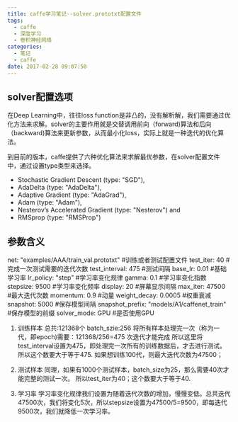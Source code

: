 ```yaml
---
title: caffe学习笔记--solver.prototxt配置文件
tags:
  - caffe
  - 深度学习
  - 卷积神经网络
categories:
  - 笔记
  - caffe
date: 2017-02-28 09:07:50
---
```


## solver配置选项

在Deep Learning中，往往loss function是非凸的，没有解析解，我们需要通过优化方法来求解。solver的主要作用就是交替调用前向（forward)算法和后向（backward)算法来更新参数，从而最小化loss，实际上就是一种迭代的优化算法。

到目前的版本，caffe提供了六种优化算法来求解最优参数，在solver配置文件中，通过设置type类型来选择。

- Stochastic Gradient Descent (type: "SGD"),
- AdaDelta (type: "AdaDelta"),
- Adaptive Gradient (type: "AdaGrad"),
- Adam (type: "Adam"),
- Nesterov’s Accelerated Gradient (type: "Nesterov") and
- RMSprop (type: "RMSProp")

## 参数含义
net: "examples/AAA/train_val.prototxt"   #训练或者测试配置文件
test_iter: 40   #完成一次测试需要的迭代次数
test_interval: 475  #测试间隔
base_lr: 0.01  #基础学习率
lr_policy: "step"  #学习率变化规律
gamma: 0.1  #学习率变化指数
stepsize: 9500  #学习率变化频率
display: 20  #屏幕显示间隔
max_iter: 47500 #最大迭代次数
momentum: 0.9 #动量
weight_decay: 0.0005 #权重衰减
snapshot: 5000 #保存模型间隔
snapshot_prefix: "models/A1/caffenet_train" #保存模型的前缀
solver_mode: GPU #是否使用GPU

1. 训练样本
  总共:121368个
  batch_szie:256
  将所有样本处理完一次（称为一代，即epoch)需要：121368/256=475 次迭代才能完成
  所以这里将test_interval设置为475，即处理完一次所有的训练数据后，才去进行测试。所以这个数要大于等于475.
  如果想训练100代，则最大迭代次数为47500；


2. 测试样本
  同理，如果有1000个测试样本，batch_size为25，那么需要40次才能完整的测试一次。 所以test_iter为40；这个数要大于等于40.

3. 学习率
  学习率变化规律我们设置为随着迭代次数的增加，慢慢变低。总共迭代47500次，我们将变化5次，所以stepsize设置为47500/5=9500，即每迭代9500次，我们就降低一次学习率。
